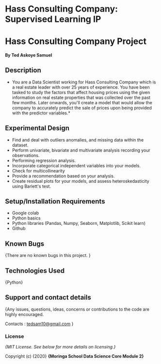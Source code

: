 # Hass Consulting Company: Supervised Learning IP

# Hass Consulting Company Project

#### By **Ted Askoye Samuel**

## Description
* You are a Data Scientist working for Hass Consulting Company which is a real estate leader with over 25 years of experience. 
You have been tasked to study the factors that affect housing prices using the given information on real estate properties that was collected over the past few months. 
Later onwards, you'll create a model that would allow the company to accurately predict the sale of prices upon being provided with the predictor variables.*

## Experimental Design


* Find and deal with outliers anomalies, and missing data within the dataset.
* Perform univariate, bivariate and multivariate analysis recording your observations.
* Performing regression analysis.
* Incorporate categorical independent variables into your models.
* Check for multicollinearity
* Provide a recommendation based on your analysis.
* Create residual plots for your models, and assess heteroskedasticity using Barlett's test.

## Setup/Installation Requirements

* Google colab
* Python basics
* Python libraries (Pandas, Numpy, Seaborn, Matplotlib, Scikit learn)
* Github

## Known Bugs

{There are no known bugs in this project. }

## Technologies Used

{Python}

## Support and contact details

{Any issues, questions, ideas, concerns or contributions to the code are highly encouraged.

 Contacts : tedsam10@gmail.com }
 
### License

*{MIT License.  See below for more details on licensing.}*

Copyright (c) {2020} **{Moringa School Data Science Core Module 2}**
